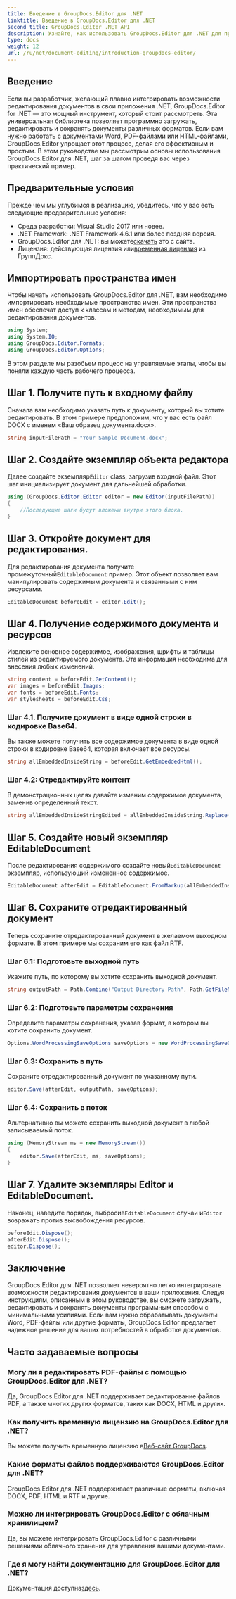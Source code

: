 ```yaml
---
title: Введение в GroupDocs.Editor для .NET
linktitle: Введение в GroupDocs.Editor для .NET
second_title: GroupDocs.Editor .NET API
description: Узнайте, как использовать GroupDocs.Editor для .NET для программного редактирования документов, с помощью этого подробного пошагового руководства.
type: docs
weight: 12
url: /ru/net/document-editing/introduction-groupdocs-editor/
---
```

## Введение 
Если вы разработчик, желающий плавно интегрировать возможности редактирования документов в свои приложения .NET, GroupDocs.Editor for .NET — это мощный инструмент, который стоит рассмотреть. Эта универсальная библиотека позволяет программно загружать, редактировать и сохранять документы различных форматов. Если вам нужно работать с документами Word, PDF-файлами или HTML-файлами, GroupDocs.Editor упрощает этот процесс, делая его эффективным и простым. В этом руководстве мы рассмотрим основы использования GroupDocs.Editor для .NET, шаг за шагом проведя вас через практический пример.
## Предварительные условия
Прежде чем мы углубимся в реализацию, убедитесь, что у вас есть следующие предварительные условия:
- Среда разработки: Visual Studio 2017 или новее.
- .NET Framework: .NET Framework 4.6.1 или более поздняя версия.
-  GroupDocs.Editor для .NET: вы можете[скачать](https://releases.groupdocs.com/editor/net/) это с сайта.
-  Лицензия: действующая лицензия или[временная лицензия](https://purchase.groupdocs.com/temporary-license/) из ГруппДокс.
## Импортировать пространства имен
Чтобы начать использовать GroupDocs.Editor для .NET, вам необходимо импортировать необходимые пространства имен. Эти пространства имен обеспечат доступ к классам и методам, необходимым для редактирования документов.
```csharp
using System;
using System.IO;
using GroupDocs.Editor.Formats;
using GroupDocs.Editor.Options;
```

В этом разделе мы разобьем процесс на управляемые этапы, чтобы вы поняли каждую часть рабочего процесса.
## Шаг 1. Получите путь к входному файлу
Сначала вам необходимо указать путь к документу, который вы хотите редактировать. В этом примере предположим, что у вас есть файл DOCX с именем «Ваш образец документа.docx».
```csharp
string inputFilePath = "Your Sample Document.docx";
```
## Шаг 2. Создайте экземпляр объекта редактора
 Далее создайте экземпляр`Editor` class, загрузив входной файл. Этот шаг инициализирует документ для дальнейшей обработки.
```csharp
using (GroupDocs.Editor.Editor editor = new Editor(inputFilePath))
{
    //Последующие шаги будут вложены внутри этого блока.
}
```
## Шаг 3. Откройте документ для редактирования.
 Для редактирования документа получите промежуточный`EditableDocument` пример. Этот объект позволяет вам манипулировать содержимым документа и связанными с ним ресурсами.
```csharp
EditableDocument beforeEdit = editor.Edit();
```
## Шаг 4. Получение содержимого документа и ресурсов
Извлеките основное содержимое, изображения, шрифты и таблицы стилей из редактируемого документа. Эта информация необходима для внесения любых изменений.
```csharp
string content = beforeEdit.GetContent();
var images = beforeEdit.Images;
var fonts = beforeEdit.Fonts;
var stylesheets = beforeEdit.Css;
```
### Шаг 4.1. Получите документ в виде одной строки в кодировке Base64.
Вы также можете получить все содержимое документа в виде одной строки в кодировке Base64, которая включает все ресурсы.
```csharp
string allEmbeddedInsideString = beforeEdit.GetEmbeddedHtml();
```
### Шаг 4.2: Отредактируйте контент
В демонстрационных целях давайте изменим содержимое документа, заменив определенный текст.
```csharp
string allEmbeddedInsideStringEdited = allEmbeddedInsideString.Replace("Subtitle", "Edited subtitle");
```
## Шаг 5. Создайте новый экземпляр EditableDocument
 После редактирования содержимого создайте новый`EditableDocument` экземпляр, использующий измененное содержимое.
```csharp
EditableDocument afterEdit = EditableDocument.FromMarkup(allEmbeddedInsideStringEdited, null);
```
## Шаг 6. Сохраните отредактированный документ
Теперь сохраните отредактированный документ в желаемом выходном формате. В этом примере мы сохраним его как файл RTF.
### Шаг 6.1: Подготовьте выходной путь
Укажите путь, по которому вы хотите сохранить выходной документ.
```csharp
string outputPath = Path.Combine("Output Directory Path", Path.GetFileNameWithoutExtension(inputFilePath) + ".rtf");
```
### Шаг 6.2: Подготовьте параметры сохранения
Определите параметры сохранения, указав формат, в котором вы хотите сохранить документ.
```csharp
Options.WordProcessingSaveOptions saveOptions = new WordProcessingSaveOptions(WordProcessingFormats.Rtf);
```
### Шаг 6.3: Сохранить в путь
Сохраните отредактированный документ по указанному пути.
```csharp
editor.Save(afterEdit, outputPath, saveOptions);
```
### Шаг 6.4: Сохранить в поток
Альтернативно вы можете сохранить выходной документ в любой записываемый поток.
```csharp
using (MemoryStream ms = new MemoryStream())
{
    editor.Save(afterEdit, ms, saveOptions);
}
```
## Шаг 7. Удалите экземпляры Editor и EditableDocument.
 Наконец, наведите порядок, выбросив`EditableDocument` случаи и`Editor` возражать против высвобождения ресурсов.
```csharp
beforeEdit.Dispose();
afterEdit.Dispose();
editor.Dispose();
```

## Заключение
GroupDocs.Editor для .NET позволяет невероятно легко интегрировать возможности редактирования документов в ваши приложения. Следуя инструкциям, описанным в этом руководстве, вы сможете загружать, редактировать и сохранять документы программным способом с минимальными усилиями. Если вам нужно обрабатывать документы Word, PDF-файлы или другие форматы, GroupDocs.Editor предлагает надежное решение для ваших потребностей в обработке документов.
## Часто задаваемые вопросы
### Могу ли я редактировать PDF-файлы с помощью GroupDocs.Editor для .NET?
Да, GroupDocs.Editor для .NET поддерживает редактирование файлов PDF, а также многих других форматов, таких как DOCX, HTML и других.
### Как получить временную лицензию на GroupDocs.Editor для .NET?
 Вы можете получить временную лицензию в[Веб-сайт GroupDocs](https://purchase.groupdocs.com/temporary-license/).
### Какие форматы файлов поддерживаются GroupDocs.Editor для .NET?
GroupDocs.Editor для .NET поддерживает различные форматы, включая DOCX, PDF, HTML и RTF и другие.
### Можно ли интегрировать GroupDocs.Editor с облачным хранилищем?
Да, вы можете интегрировать GroupDocs.Editor с различными решениями облачного хранения для управления вашими документами.
### Где я могу найти документацию для GroupDocs.Editor для .NET?
Документация доступна[здесь](https://reference.groupdocs.com/editor/net/).